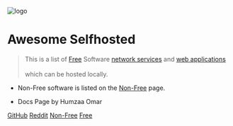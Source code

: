 ![logo](https://i.imgur.com/JtLGn1s.png)

# Awesome Selfhosted

> This is a list of [Free](https://en.wikipedia.org/wiki/Free_software) Software [network services](https://en.wikipedia.org/wiki/Network_service) and [web applications](https://en.wikipedia.org/wiki/Web_application)<br><br> which can be 
hosted locally.


- Non-Free software is listed on the [Non-Free](non-free.md) page.

- Docs Page by Humzaa Omar

[GitHub](https://github.com/awesome-selfhosted/awesome-selfhosted)
[Reddit](https://reddit.com/r/selfhosted)
[Non-Free](non-free.md)
[Free](#Awesome-Selfhosted)
